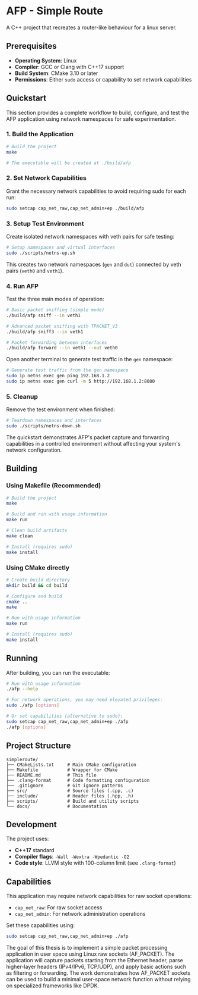 # AFP - Simple Route

A C++ project that recreates a router-like behaviour for a linux server.

## Prerequisites

- **Operating System**: Linux
- **Compiler**: GCC or Clang with C++17 support
- **Build System**: CMake 3.10 or later
- **Permissions**: Either `sudo` access or capability to set network capabilities

## Quickstart

This section provides a complete workflow to build, configure, and test the AFP application using network namespaces for safe experimentation.

### 1. Build the Application

```bash
# Build the project
make

# The executable will be created at ./build/afp
```

### 2. Set Network Capabilities

Grant the necessary network capabilities to avoid requiring sudo for each run:

```bash
sudo setcap cap_net_raw,cap_net_admin+ep ./build/afp
```

### 3. Setup Test Environment

Create isolated network namespaces with veth pairs for safe testing:

```bash
# Setup namespaces and virtual interfaces
sudo ./scripts/netns-up.sh
```

This creates two network namespaces (`gen` and `dut`) connected by veth pairs (`veth0` and `veth1`).

### 4. Run AFP

Test the three main modes of operation:

```bash
# Basic packet sniffing (simple mode)
./build/afp sniff --in veth1

# Advanced packet sniffing with TPACKET_V3
./build/afp sniff3 --in veth1

# Packet forwarding between interfaces
./build/afp forward --in veth1 --out veth0
```

Open another terminal to generate test traffic in the `gen` namespace:

```bash
# Generate test traffic from the gen namespace
sudo ip netns exec gen ping 192.168.1.2
sudo ip netns exec gen curl -m 5 http://192.168.1.2:8080
```

### 5. Cleanup

Remove the test environment when finished:

```bash
# Teardown namespaces and interfaces
sudo ./scripts/netns-down.sh
```

The quickstart demonstrates AFP's packet capture and forwarding capabilities in a controlled environment without affecting your system's network configuration.

## Building

### Using Makefile (Recommended)

```bash
# Build the project
make

# Build and run with usage information
make run

# Clean build artifacts
make clean

# Install (requires sudo)
make install
```

### Using CMake directly

```bash
# Create build directory
mkdir build && cd build

# Configure and build
cmake ..
make

# Run with usage information
make run

# Install (requires sudo)
make install
```

## Running

After building, you can run the executable:

```bash
# Run with usage information
./afp --help

# For network operations, you may need elevated privileges:
sudo ./afp [options]

# Or set capabilities (alternative to sudo):
sudo setcap cap_net_raw,cap_net_admin+ep ./afp
./afp [options]
```

## Project Structure

```
simpleroute/
├── CMakeLists.txt     # Main CMake configuration
├── Makefile           # Wrapper for CMake
├── README.md          # This file
├── .clang-format      # Code formatting configuration
├── .gitignore         # Git ignore patterns
├── src/               # Source files (.cpp, .c)
├── include/           # Header files (.hpp, .h)
├── scripts/           # Build and utility scripts
└── docs/              # Documentation
```

## Development

The project uses:
- **C++17** standard
- **Compiler flags**: `-Wall -Wextra -Wpedantic -O2`
- **Code style**: LLVM style with 100-column limit (see `.clang-format`)

## Capabilities

This application may require network capabilities for raw socket operations:
- `cap_net_raw`: For raw socket access
- `cap_net_admin`: For network administration operations

Set these capabilities using:
```bash
sudo setcap cap_net_raw,cap_net_admin+ep ./afp
```

The goal of this thesis is to implement a simple packet processing application in user space 
using Linux raw sockets (AF_PACKET). The application will capture packets starting from the 
Ethernet header, parse higher-layer headers (IPv4/IPv6, TCP/UDP), and apply basic actions such 
as filtering or forwarding. The work demonstrates how AF_PACKET sockets can be used to build a 
minimal user-space network function without relying on specialized frameworks like DPDK.
